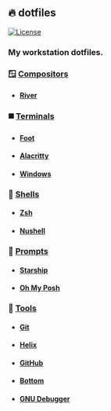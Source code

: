 ## :fire: **dotfiles**

[![License][license-shield]][license-url]

### My workstation dotfiles.

### :window: [Compositors](compositors)

- #### [River](compositors/river)

### :black_medium_square: [Terminals](terminals)

- #### [Foot](terminals/foot)

- #### [Alacritty](terminals/alacritty)

- #### [Windows](terminals/windows)

### :shell: [Shells](shells)

- #### [Zsh](shells/zsh)

- #### [Nushell](shells/nushell)

### :ribbon: [Prompts](prompts)

- #### [Starship](prompts/starship)

- #### [Oh My Posh](prompts/oh-my-posh)

### :toolbox: [Tools](tools)

- #### [Git](tools/git)

- #### [Helix](tools/helix)

- #### [GitHub](tools/gh)

- #### [Bottom](tools/bottom)

- #### [GNU Debugger](tools/gdb)

<!-- MARKDOWN LINKS -->

[license-shield]: https://img.shields.io/github/license/tensorush/dotfiles.svg?style=for-the-badge&labelColor=black
[license-url]: https://github.com/tensorush/dotfiles/blob/main/LICENSE.md
